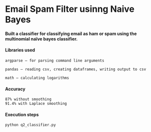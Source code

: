 # Email Spam Filter usinng Naive Bayes

#### Built a classifier for classifying email as ham or spam using the multinomial naïve bayes classifier.

####  Libraries used

	argparse – for parsing command line arguments 

	pandas – reading csv, creating dataframes, writing output to csv 

	math – calculating logarithms

#### Accuracy
	87% without smoothing
	91.4% with Laplace smoothing
#### Execution steps
	python q2_classifier.py
